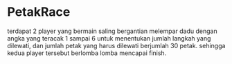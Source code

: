 # PetakRace
terdapat 2 player yang bermain saling bergantian  melempar dadu dengan angka yang teracak 1 sampai 6 untuk  menentukan jumlah langkah yang dilewati, dan jumlah petak yang harus dilewati berjumlah 30 petak. sehingga  kedua player tersebut berlomba lomba mencapai finish.
